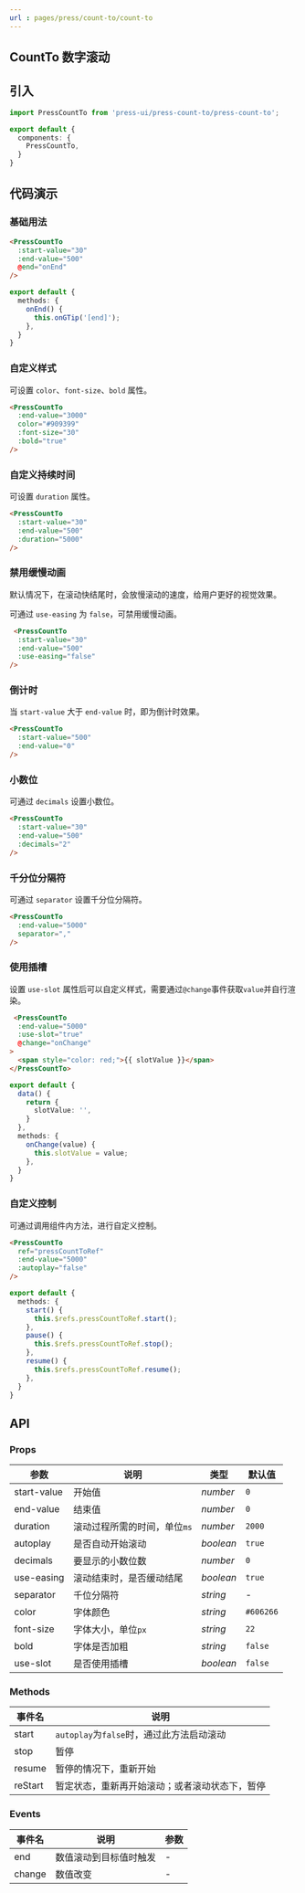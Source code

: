 ```yaml
---
url : pages/press/count-to/count-to
---
```


## CountTo 数字滚动


## 引入

```ts
import PressCountTo from 'press-ui/press-count-to/press-count-to';

export default {
  components: {
    PressCountTo,
  }
}
```

## 代码演示

### 基础用法

```html
<PressCountTo
  :start-value="30"
  :end-value="500"
  @end="onEnd"
/>
```

```ts
export default {
  methods: {
    onEnd() {
      this.onGTip('[end]');
    },
  }
}
```

### 自定义样式

可设置 `color`、`font-size`、`bold` 属性。

```html
<PressCountTo
  :end-value="3000"
  color="#909399"
  :font-size="30"
  :bold="true"
/>
```

### 自定义持续时间

可设置 `duration` 属性。

```html
<PressCountTo
  :start-value="30"
  :end-value="500"
  :duration="5000"
/>
```

### 禁用缓慢动画

默认情况下，在滚动快结尾时，会放慢滚动的速度，给用户更好的视觉效果。

可通过 `use-easing` 为 `false`，可禁用缓慢动画。


```html
 <PressCountTo
  :start-value="30"
  :end-value="500"
  :use-easing="false"
/>
```

### 倒计时

当 `start-value` 大于 `end-value` 时，即为倒计时效果。

```html
<PressCountTo
  :start-value="500"
  :end-value="0"
/>
```

### 小数位

可通过 `decimals` 设置小数位。

```html
<PressCountTo
  :start-value="30"
  :end-value="500"
  :decimals="2"
/>
```

### 千分位分隔符

可通过 `separator` 设置千分位分隔符。

```html
<PressCountTo
  :end-value="5000"
  separator=","
/>
```

### 使用插槽

设置 `use-slot` 属性后可以自定义样式，需要通过`@change`事件获取`value`并自行渲染。

```html
 <PressCountTo
  :end-value="5000"
  :use-slot="true"
  @change="onChange"
>
  <span style="color: red;">{{ slotValue }}</span>
</PressCountTo>
```

```ts
export default {
  data() {
    return {
      slotValue: '',
    }
  },
  methods: {
    onChange(value) {
      this.slotValue = value;
    },
  }
}
```

### 自定义控制

可通过调用组件内方法，进行自定义控制。

```html
<PressCountTo
  ref="pressCountToRef"
  :end-value="5000"
  :autoplay="false"
/>
```

```ts
export default {
  methods: {
    start() {
      this.$refs.pressCountToRef.start();
    },
    pause() {
      this.$refs.pressCountToRef.stop();
    },
    resume() {
      this.$refs.pressCountToRef.resume();
    },
  }
}
```


## API

### Props

| 参数        | 说明                         | 类型      | 默认值    |
| ----------- | ---------------------------- | --------- | --------- |
| start-value | 开始值                       | _number_  | `0`       |
| end-value   | 结束值                       | _number_  | `0`       |
| duration    | 滚动过程所需的时间，单位`ms` | _number_  | `2000`    |
| autoplay    | 是否自动开始滚动             | _boolean_ | `true`    |
| decimals    | 要显示的小数位数             | _number_  | `0`       |
| use-easing  | 滚动结束时，是否缓动结尾     | _boolean_ | `true`    |
| separator   | 千位分隔符                   | _string_  | -         |
| color       | 字体颜色                     | _string_  | `#606266` |
| font-size   | 字体大小，单位`px`           | _string_  | `22`      |
| bold        | 字体是否加粗                 | _string_  | `false`   |
| use-slot    | 是否使用插槽                 | _boolean_ | `false`   |


### Methods

| 事件名  | 说明                                           |
| ------- | ---------------------------------------------- |
| start   | `autoplay`为`false`时，通过此方法启动滚动      |
| stop    | 暂停                                           |
| resume  | 暂停的情况下，重新开始                         |
| reStart | 暂定状态，重新再开始滚动；或者滚动状态下，暂停 |



### Events

| 事件名 | 说明                   | 参数 |
| ------ | ---------------------- | ---- |
| end    | 数值滚动到目标值时触发 | -    |
| change | 数值改变               | -    |
